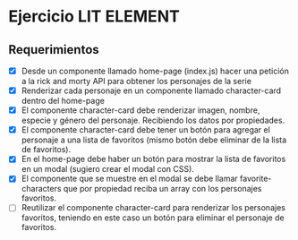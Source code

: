 
# Ejercicio LIT ELEMENT
## Requerimientos

- [x] Desde un componente llamado home-page (index.js) hacer una petición a la rick and morty API para obtener los personajes de la serie
- [x] Renderizar cada personaje en un componente llamado character-card dentro del home-page
- [x] El componente character-card debe renderizar imagen, nombre, especie y género del personaje. Recibiendo los datos por propiedades.
- [x] El componente character-card debe tener un botón para agregar el personaje a una lista de favoritos (mismo botón debe eliminar de la lista de favoritos).
- [x] En el home-page debe haber un botón para mostrar la lista de favoritos en un modal (sugiero crear el modal con CSS).
- [x] El componente que se muestre en el modal se debe llamar favorite-characters que por propiedad reciba un array con los personajes favoritos.
- [ ] Reutilizar el componente character-card para renderizar los personajes favoritos, teniendo en este caso un botón para eliminar el personaje de favoritos.
